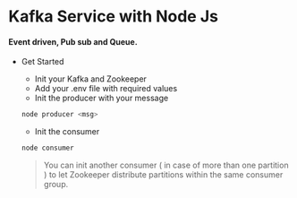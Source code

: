 # Kafka Service with Node Js

#### **Event driven, Pub sub and Queue**.

- Get Started

  - Init your Kafka and Zookeeper
  - Add your .env file with required values
  - Init the producer with your message

  ```bash
  node producer <msg>
  ```

  - Init the consumer

  ```bash
  node consumer
  ```

  > You can init another consumer ( in case of more than one partition ) to let Zookeeper distribute partitions within the same consumer group.
